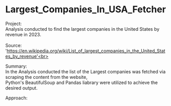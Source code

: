 # Largest_Companies_In_USA_Fetcher

Project:<br>
Analysis conducted to find the largest companies in the United States by revenue in 2023.<br><br>
Source: 'https://en.wikipedia.org/wiki/List_of_largest_companies_in_the_United_States_by_revenue'<br>


Summary:<br>
In the Analysis conducted the list of the Largest companies was fetched via scraping the content from the website,<br> Python's BeautifulSoup and Pandas liabrary were utilized to achieve the desired output. 
<br>

Approach: <br>
